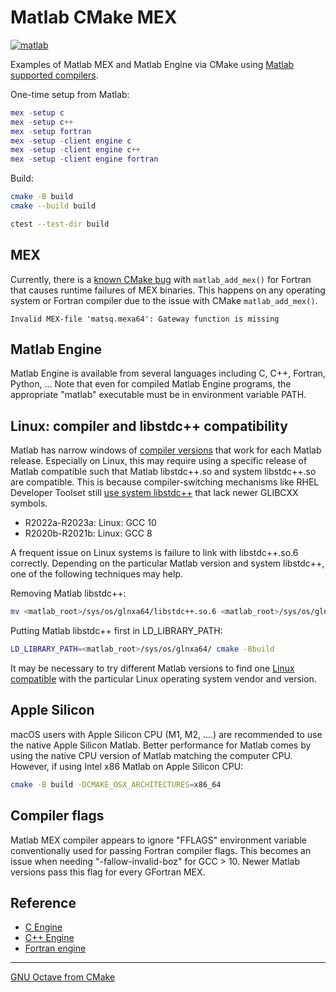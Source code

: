 # Matlab CMake MEX

[![matlab](https://github.com/scivision/matlab-cmake-mex/actions/workflows/ci.yml/badge.svg)](https://github.com/scivision/matlab-cmake-mex/actions/workflows/ci.yml)

Examples of Matlab MEX and Matlab Engine via CMake using
[Matlab supported compilers](https://www.mathworks.com/support/requirements/supported-compilers.html).

One-time setup from Matlab:

```matlab
mex -setup c
mex -setup c++
mex -setup fortran
mex -setup -client engine c
mex -setup -client engine c++
mex -setup -client engine fortran
```

Build:

```sh
cmake -B build
cmake --build build

ctest --test-dir build
```

## MEX

Currently, there is a
[known CMake bug](https://gitlab.kitware.com/cmake/cmake/-/issues/25068)
with `matlab_add_mex()` for Fortran that causes runtime failures of MEX binaries.
This happens on any operating system or Fortran compiler due to the issue with CMake `matlab_add_mex()`.

```
Invalid MEX-file 'matsq.mexa64': Gateway function is missing
```

## Matlab Engine

Matlab Engine is available from several languages including C, C++, Fortran, Python, ...
Note that even for compiled Matlab Engine programs, the appropriate "matlab" executable must be in environment variable PATH.

## Linux: compiler and libstdc++ compatibility

Matlab has narrow windows of
[compiler versions](https://www.mathworks.com/support/requirements/supported-compilers-linux.html)
that work for each Matlab release.
Especially on Linux, this may require using a specific release of Matlab compatible such that Matlab libstdc++.so and system libstdc++.so are compatible.
This is because compiler-switching mechanisms like RHEL Developer Toolset still
[use system libstdc++](https://stackoverflow.com/a/69146673)
that lack newer GLIBCXX symbols.

* R2022a-R2023a: Linux: GCC 10
* R2020b-R2021b: Linux: GCC 8

A frequent issue on Linux systems is failure to link with libstdc++.so.6 correctly.
Depending on the particular Matlab version and system libstdc++, one of the following techniques may help.

Removing Matlab libstdc++:

```sh
mv <matlab_root>/sys/os/glnxa64/libstdc++.so.6 <matlab_root>/sys/os/glnxa64/libstdc++.so.6.bak
```

Putting Matlab libstdc++ first in LD_LIBRARY_PATH:

```sh
LD_LIBRARY_PATH=<matlab_root>/sys/os/glnxa64/ cmake -Bbuild
```

It may be necessary to try different Matlab versions to find one
[Linux compatible](https://www.mathworks.com/support/requirements/matlab-linux.html)
with the particular Linux operating system vendor and version.

## Apple Silicon

macOS users with Apple Silicon CPU (M1, M2, ....) are recommended to use the native Apple Silicon Matlab.
Better performance for Matlab comes by using the native CPU version of Matlab matching the computer CPU.
However, if using Intel x86 Matlab on Apple Silicon CPU:

```sh
cmake -B build -DCMAKE_OSX_ARCHITECTURES=x86_64
```

## Compiler flags

Matlab MEX compiler appears to ignore "FFLAGS" environment variable conventionally used for passing Fortran compiler flags.
This becomes an issue when needing "-fallow-invalid-boz" for GCC > 10.
Newer Matlab versions pass this flag for every GFortran MEX.

## Reference

* [C Engine](https://www.mathworks.com/help/matlab/calling-matlab-engine-from-c-programs-1.html)
* [C++ Engine](https://www.mathworks.com/help/matlab/calling-matlab-engine-from-cpp-programs.html)
* [Fortran engine](https://www.mathworks.com/help/matlab/calling-matlab-engine-from-fortran-programs.html)

---

[GNU Octave from CMake](https://github.com/scivision/octave-cmake-mex)
